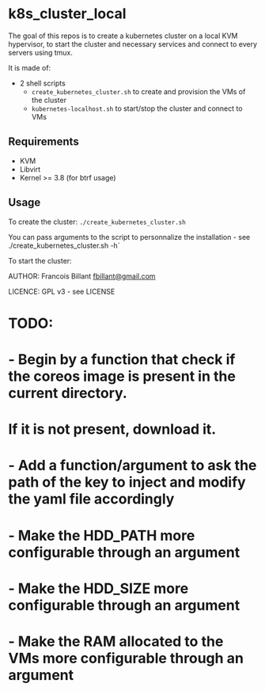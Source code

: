 k8s_cluster_local
=================
The goal of this repos is to create a kubernetes cluster on a local KVM hypervisor, to start the cluster and necessary services and connect to every servers using tmux.

It is made of:
- 2 shell scripts
	* `create_kubernetes_cluster.sh` to create and provision the VMs of the cluster
	* `kubernetes-localhost.sh` to start/stop the cluster and connect to VMs

Requirements
------------
- KVM
- Libvirt
- Kernel >= 3.8 (for btrf usage)

Usage
-----
To create the cluster:
`./create_kubernetes_cluster.sh`

You can pass arguments to the script to personnalize the installation - see ./create_kubernetes_cluster.sh -h`

To start the cluster:


AUTHOR:
  Francois Billant <fbillant@gmail.com>

LICENCE:
  GPL v3 - see LICENSE


# TODO:
# - Begin by a function that check if the coreos image is present in the current directory.
#   If it is not present, download it.
# - Add a function/argument to ask the path of the key to inject and modify the yaml file accordingly
# - Make the HDD_PATH more configurable through an argument
# - Make the HDD_SIZE more configurable through an argument
# - Make the RAM allocated to the VMs more configurable through an argument
#
